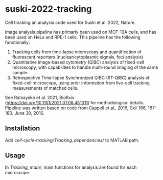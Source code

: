# suski-2022-tracking
Cell tracking an analysis code used for Suski et al. 2022, Nature.

Image analysis pipeline has primarly been  used on MCF-10A cells, and has been used on HeLa and RPE-1 cells. This pipeline has the following functionaliy:
1) Tracking cells from time-lapse microscopy and quantification of fluorescent reporters (nuclear/cytoplasmic signals, foci analysis)
2) Quantitative image-based cytometry (QIBC) analysis of fixed-cell microscopy, with capabilities to handle multi-round imaging of the same sample.
3) Retrospective Time-lapse Synchronized QIBC (RT-QIBC) analysis of fixed-cell microscopy, using prior information from live-cell tracking measurements of matched cells. 

See Ratnayeke et al. 2021, BioRxiv (https://doi.org/10.1101/2021.07.06.451311) for methodological details.  Pipeline was written based on code from Cappell et al., 2016, Cell 166, 167-180. June 30, 2016. 
## Installation
Add *cell-cycle-tracking/Tracking_dependencies/* to MATLAB path. 
## Usage
In *Tracking_main/*, main functions for analysis are found for each microscope. 
